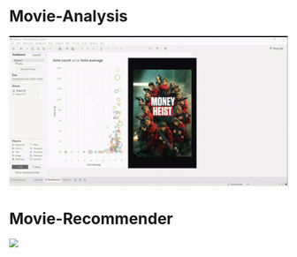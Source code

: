 # Movie-Analysis
![](https://github.com/suriyakumar99/Movie-Recommender/blob/main/screen-capture%20(2).gif)
# Movie-Recommender

![](https://github.com/suriyakumar99/Movie-Recommender/blob/main/screen-capture%20(1).gif)
